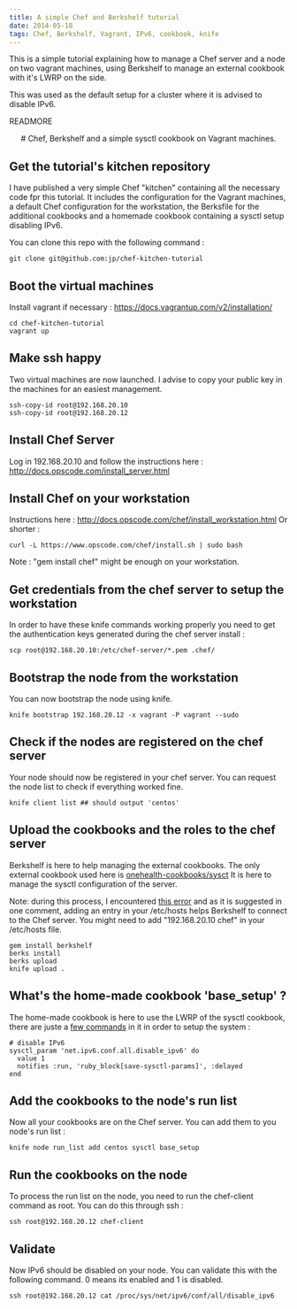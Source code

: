```yaml
---
title: A simple Chef and Berkshelf tutorial
date: 2014-05-18
tags: Chef, Berkshelf, Vagrant, IPv6, cookbook, knife
---
```


This is a simple tutorial explaining how to manage a Chef server and a node on two vagrant machines, using Berkshelf to manage an external cookbook with it's LWRP on the side.

This was used as the default setup for a cluster where it is advised to disable IPv6.

READMORE

<center>
# Chef, Berkshelf and a simple sysctl cookbook on Vagrant machines.
</center>

## Get the tutorial's kitchen repository

I have published a very simple Chef "kitchen" containing all the necessary code fpr this tutorial. It includes the configuration for the Vagrant machines, a default Chef configuration for the workstation, the Berksfile for the additional cookbooks and a homemade cookbook containing a sysctl setup disabling IPv6.

You can clone this repo with the following command :

    git clone git@github.com:jp/chef-kitchen-tutorial

## Boot the virtual machines

Install vagrant if necessary : https://docs.vagrantup.com/v2/installation/

    cd chef-kitchen-tutorial
    vagrant up

## Make ssh happy

  Two virtual machines are now launched. I advise to copy your public key in the machines for an easiest management.

    ssh-copy-id root@192.168.20.10
    ssh-copy-id root@192.168.20.12

## Install Chef Server

Log in 192.168.20.10 and follow the instructions here : http://docs.opscode.com/install_server.html

## Install Chef on your workstation

Instructions here : http://docs.opscode.com/chef/install_workstation.html
Or shorter :

    curl -L https://www.opscode.com/chef/install.sh | sudo bash

Note : "gem install chef" might be enough on your workstation.

## Get credentials from the chef server to setup the workstation

In order to have these knife commands working properly you need to get the authentication keys generated during the chef server install :

    scp root@192.168.20.10:/etc/chef-server/*.pem .chef/

## Bootstrap the node from the workstation

You can now bootstrap the node using knife.

    knife bootstrap 192.168.20.12 -x vagrant -P vagrant --sudo

## Check if the nodes are registered on the chef server

Your node should now be registered in your chef server. You can request the node list to check if everything worked fine.

    knife client list ## should output 'centos'

## Upload the cookbooks and the roles to the chef server

Berkshelf is here to help managing the external cookbooks. The only external cookbook used here is [onehealth-cookbooks/sysct](https://github.com/onehealth-cookbooks/sysctl) It is here to manage the sysctl configuration of the server.

Note: during this process, I encountered [this error](https://github.com/berkshelf/berkshelf/issues/11443) and as it is suggested in one comment, adding an entry in your /etc/hosts helps Berkshelf to connect to the Chef server. You might need to add "192.168.20.10 chef" in your /etc/hosts file.

    gem install berkshelf
    berks install
    berks upload
    knife upload .

## What's the home-made cookbook 'base_setup' ?

The home-made cookbook is here to use the LWRP of the sysctl cookbook, there are juste a [few commands](https://github.com/jp/chef-kitchen-tutorial/blob/master/cookbooks/base_setup/recipes/default.rb) in it in order to setup the system :

    # disable IPv6
    sysctl_param 'net.ipv6.conf.all.disable_ipv6' do
      value 1
      notifies :run, 'ruby_block[save-sysctl-params]', :delayed
    end

## Add the cookbooks to the node's run list

Now all your cookbooks are on the Chef server. You can add them to you node's run list :

    knife node run_list add centos sysctl base_setup

## Run the cookbooks on the node

To process the run list on the node, you need to run the chef-client command as root. You can do this through ssh :

    ssh root@192.168.20.12 chef-client

## Validate

Now IPv6 should be disabled on your node. You can validate this with the following command. 0 means its enabled and 1 is disabled.

    ssh root@192.168.20.12 cat /proc/sys/net/ipv6/conf/all/disable_ipv6
